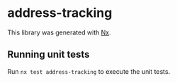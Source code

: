 # address-tracking

This library was generated with [Nx](https://nx.dev).

## Running unit tests

Run `nx test address-tracking` to execute the unit tests.
